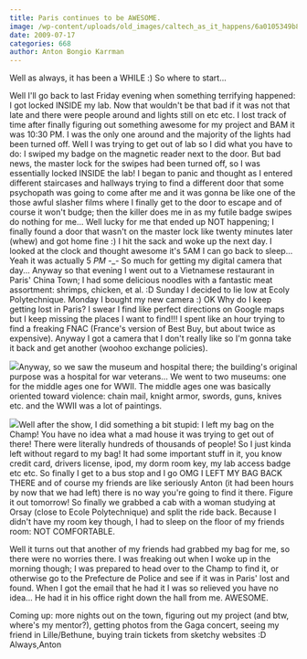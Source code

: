 ```yaml
---
title: Paris continues to be AWESOME.
image: /wp-content/uploads/old_images/caltech_as_it_happens/6a0105349b8251970b0115711b23af970c.jpg
date: 2009-07-17
categories: 668
author: Anton Bongio Karrman
---
```



Well as always, it has been a WHILE :)
So where to start...

Well I'll go back to last Friday evening when something terrifying happened: I got locked INSIDE my lab. Now that wouldn't be that bad if it was not that late and there were people around and lights still on etc etc. I lost track of time after finally figuring out something awesome for my project and BAM it was 10:30 PM. I was the only one around and the majority of the lights had been turned off. Well I was trying to get out of lab so I did what you have to do: I swiped my badge on the magnetic reader next to the door. But bad news, the master lock for the swipes had been turned off, so I was essentially locked INSIDE the lab! I began to panic and thought as I entered different staircases and hallways trying to find a different door that some psychopath was going to come after me and it was gonna be like one of the those awful slasher films where I finally get to the door to escape and of course it won't budge; then the killer does me in as my futile badge swipes do nothing for me... 
Well lucky for me that ended up NOT happening; I finally found a door that wasn't on the master lock like twenty minutes later (whew) and got home fine :) I hit the sack and woke up the next day. I looked at the clock and thought awesome it's 5AM I can go back to sleep... Yeah it was actually 5 *PM* -_- So much for getting my digital camera that day... 
Anyway so that evening I went out to a Vietnamese restaurant in Paris' China Town; I had some delicious noodles with a fantastic meat assortment: shrimps, chicken, et al. :D
Sunday I decided to lie low at Ecoly Polytechnique. Monday I bought my new camera :) OK Why do I keep getting lost in Paris? I swear I find like perfect directions on Google maps but I keep missing the places I want to find!!! I spent like an hour trying to find a freaking FNAC (France's version of Best Buy, but about twice as expensive). Anyway I got a camera that I don't really like so I'm gonna take it back and get another (woohoo exchange policies).


![](/old_images/caltech_as_it_happens/6a0105349b8251970b0115711b016b970c.jpg)Anyway, so we saw the museum and hospital there; the building's original purpose was a hospital for war veterans... We went to two museums: one for the middle ages one for WWII. The middle ages one was basically oriented toward violence: chain mail, knight armor, swords, guns, knives etc. and the WWII was a lot of paintings.


![](/old_images/caltech_as_it_happens/6a0105349b8251970b0115711b07c3970c.jpg)Well after the show, I did something a bit stupid: I left my bag on the Champ! You have no idea what a mad house it was trying to get out of there! There were literally hundreds of thousands of people! So I just kinda left without regard to my bag! It had some important stuff in it, you know credit card, drivers license, ipod, my dorm room key, my lab access badge etc etc. So finally I get to a bus stop and I go OMG I LEFT MY BAG BACK THERE and of course my friends are like seriously Anton (it had been hours by now that we had left) there is no way you're going to find it there. Figure it out tomorrow! So finally we grabbed a cab with a woman studying at Orsay (close to Ecole Polytechnique) and split the ride back. Because I didn't have my room key though, I had to sleep on the floor of my friends room: NOT COMFORTABLE.

Well it turns out that another of my friends had grabbed my bag for me, so there were no worries there. I was freaking out when I woke up in the morning though; I was prepared to head over to the Champ to find it, or otherwise go to the Prefecture de Police and see if it was in Paris' lost and found. When I got the email that he had it I was so relieved you have no idea... He had it in his office right down the hall from me. AWESOME.

Coming up: more nights out on the town, figuring out my project (and btw, where's my mentor?), getting photos from the Gaga concert, seeing my friend in Lille/Bethune, buying train tickets from sketchy websites :D
Always,Anton

